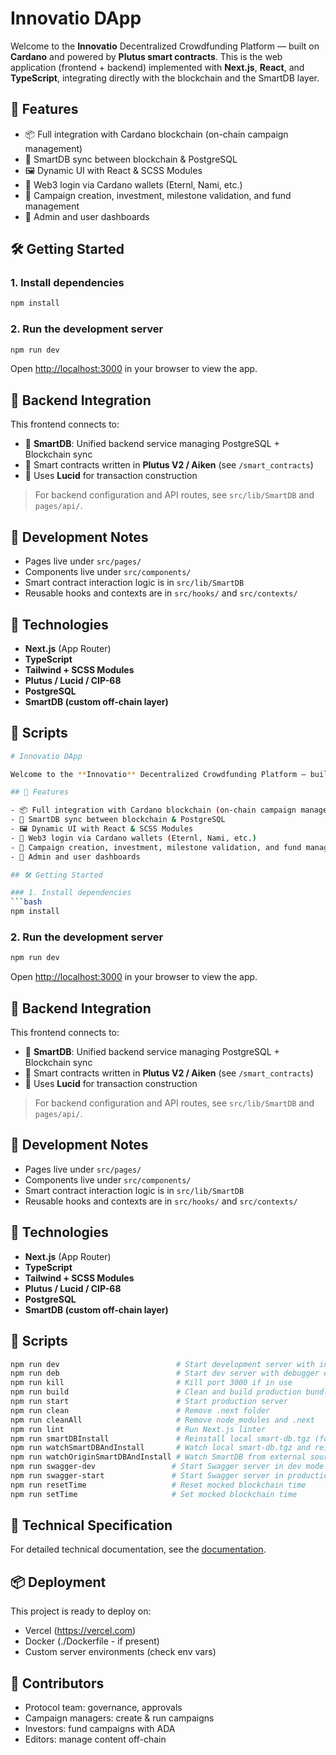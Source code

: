 # Innovatio DApp

Welcome to the **Innovatio** Decentralized Crowdfunding Platform — built on **Cardano** and powered by **Plutus smart contracts**. This is the web application (frontend + backend) implemented with **Next.js**, **React**, and **TypeScript**, integrating directly with the blockchain and the SmartDB layer.

## 🚀 Features

- 📦 Full integration with Cardano blockchain (on-chain campaign management)
- 🧠 SmartDB sync between blockchain & PostgreSQL
- 🖼️ Dynamic UI with React & SCSS Modules
- 🔐 Web3 login via Cardano wallets (Eternl, Nami, etc.)
- 🧾 Campaign creation, investment, milestone validation, and fund management
- 🔧 Admin and user dashboards

## 🛠️ Getting Started

### 1. Install dependencies

```bash
npm install
```

### 2. Run the development server

```bash
npm run dev
```

Open <http://localhost:3000> in your browser to view the app.

## 🔗 Backend Integration

This frontend connects to:

- 🧠 **SmartDB**: Unified backend service managing PostgreSQL + Blockchain sync
- 🧾 Smart contracts written in **Plutus V2 / Aiken** (see `/smart_contracts`)
- 📡 Uses **Lucid** for transaction construction

> For backend configuration and API routes, see `src/lib/SmartDB` and `pages/api/`.

## 🧪 Development Notes

- Pages live under `src/pages/`
- Components live under `src/components/`
- Smart contract interaction logic is in `src/lib/SmartDB`
- Reusable hooks and contexts are in `src/hooks/` and `src/contexts/`

## 🧬 Technologies

- **Next.js** (App Router)
- **TypeScript**
- **Tailwind + SCSS Modules**
- **Plutus / Lucid / CIP-68**
- **PostgreSQL**
- **SmartDB (custom off-chain layer)**

## 🧾 Scripts

```bash
# Innovatio DApp

Welcome to the **Innovatio** Decentralized Crowdfunding Platform — built on **Cardano** and powered by **Plutus smart contracts**. This is the web application (frontend + backend) implemented with **Next.js**, **React**, and **TypeScript**, integrating directly with the blockchain and the SmartDB layer.

## 🚀 Features

- 📦 Full integration with Cardano blockchain (on-chain campaign management)
- 🧠 SmartDB sync between blockchain & PostgreSQL
- 🖼️ Dynamic UI with React & SCSS Modules
- 🔐 Web3 login via Cardano wallets (Eternl, Nami, etc.)
- 🧾 Campaign creation, investment, milestone validation, and fund management
- 🔧 Admin and user dashboards

## 🛠️ Getting Started

### 1. Install dependencies
```bash
npm install
```

### 2. Run the development server

```bash
npm run dev
```

Open <http://localhost:3000> in your browser to view the app.

## 🔗 Backend Integration

This frontend connects to:

- 🧠 **SmartDB**: Unified backend service managing PostgreSQL + Blockchain sync
- 🧾 Smart contracts written in **Plutus V2 / Aiken** (see `/smart_contracts`)
- 📡 Uses **Lucid** for transaction construction

> For backend configuration and API routes, see `src/lib/SmartDB` and `pages/api/`.

## 🧪 Development Notes

- Pages live under `src/pages/`
- Components live under `src/components/`
- Smart contract interaction logic is in `src/lib/SmartDB`
- Reusable hooks and contexts are in `src/hooks/` and `src/contexts/`

## 🧬 Technologies

- **Next.js** (App Router)
- **TypeScript**
- **Tailwind + SCSS Modules**
- **Plutus / Lucid / CIP-68**
- **PostgreSQL**
- **SmartDB (custom off-chain layer)**

## 🧾 Scripts

```bash
npm run dev                          # Start development server with increased memory
npm run deb                          # Start dev server with debugger enabled
npm run kill                         # Kill port 3000 if in use
npm run build                        # Clean and build production bundle
npm run start                        # Start production server
npm run clean                        # Remove .next folder
npm run cleanAll                     # Remove node_modules and .next
npm run lint                         # Run Next.js linter
npm run smartDBInstall               # Reinstall local smart-db.tgz (force)
npm run watchSmartDBAndInstall       # Watch local smart-db.tgz and reinstall on change
npm run watchOriginSmartDBAndInstall # Watch SmartDB from external source and reinstall locally
npm run swagger-dev                 # Start Swagger server in dev mode
npm run swagger-start               # Start Swagger server in production mode
npm run resetTime                   # Reset mocked blockchain time
npm run setTime                     # Set mocked blockchain time
```

## 📄 Technical Specification

For detailed technical documentation, see the [documentation](./.docs/INNOVATIO_OFF_CHAIN_TECHNICAL.md).

## 📦 Deployment

This project is ready to deploy on:

- Vercel (<https://vercel.com>)
- Docker (./Dockerfile - if present)
- Custom server environments (check env vars)

## 👥 Contributors

- Protocol team: governance, approvals
- Campaign managers: create & run campaigns
- Investors: fund campaigns with ADA
- Editors: manage content off-chain
